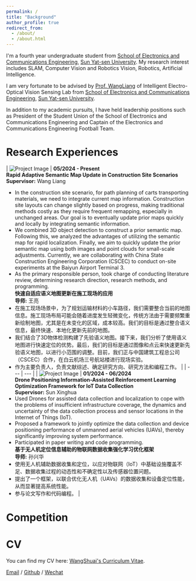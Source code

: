 ```yaml
---
permalink: /
title: "Background"
author_profile: true
redirect_from: 
  - /about/
  - /about.html
---
```

I'm a fourth year undergraduate student from [School of Electronics and Communications Engineering](https://sece.sysu.edu.cn/), [Sun Yat-sen University](https://www.sysu.edu.cn/). My research interest includes SLAM, Computer Vision and Robotics Vision, Robotics, Artificial Intelligence.

I am very fortunate to be advised by [Prof. WangLiang](https://sece.sysu.edu.cn/szll/js/1361718.htm) of Intelligent Electro-Optical Vision Sensing Lab from [School of Electronics and Communications Engineering](https://sece.sysu.edu.cn/), [Sun Yat-sen University](https://www.sysu.edu.cn/).

In addition to my academic pursuits, I have held leadership positions such as President of the Student Union of the School of Electronics and Communications Engineering and Captain of the Electronics and Communications Engineering Football Team.

Research Experiences
========
| ![Project Image](https://github.com/wangsh386/wangshuai.github.io/blob/master/images/zuqiudui.png) | **05/2024 - Present**  
**Rapid Adaptive Semantic Map Update in Construction Site Scenarios**  
**Supervisor:** Wang Liang  
- In the construction site scenario, for path planning of carts transporting materials, we need to integrate current map information. Construction site layouts can change slightly based on progress, making traditional methods costly as they require frequent remapping, especially in unchanged areas. Our goal is to eventually update prior maps quickly and locally by integrating semantic information.  
- We combined 3D object detection to construct a prior semantic map. Following this, we analyzed the advantages of utilizing the semantic map for rapid localization. Finally, we aim to quickly update the prior semantic map using both images and point clouds for small-scale adjustments. Currently, we are collaborating with China State Construction Engineering Corporation (CSCEC) to conduct on-site experiments at the Baiyun Airport Terminal 3.  
- As the primary responsible person, took charge of conducting literature review, determining research direction, research methods, and programming.  
**快速自适应语义地图更新在施工现场的应用**  
**导师:** 王亮  
- 在施工现场场景中，为了规划运输材料的小车路径，我们需要整合当前的地图信息。施工现场布局可能会随着进度发生轻微变化，传统方法由于需要频繁重新绘制地图，尤其是在未变化的区域，成本较高。我们的目标是通过整合语义信息，最终快速、本地化更新先前的地图。  
- 我们结合了3D物体检测构建了先验语义地图。接下来，我们分析了使用语义地图进行快速定位的优势。最后，我们的目标是通过图像和点云来快速更新先验语义地图，以进行小范围的调整。目前，我们正与中国建筑工程总公司（CSCEC）合作，在白云机场三号航站楼进行现场实验。  
- 作为主要负责人，负责文献综述、确定研究方向、研究方法和编程工作。 |
| --- | --- |
| ![Project Image](https://github.com/wangsh386/wangshuai.github.io/blob/master/images/zuqiudui.png) | **01/2024 - 06/2024**  
**Drone Positioning Information-Assisted Reinforcement Learning Optimization Framework for IoT Data Collection**  
**Supervisor:** Sun Xinghua  
- Used Drones for assisted data collection and localization to cope with the problems of insufficient infrastructure coverage, the dynamics and uncertainty of the data collection process and sensor locations in the Internet of Things (IoT).  
- Proposed a framework to jointly optimize the data collection and device positioning performance of unmanned aerial vehicles (UAVs), thereby significantly improving system performance.  
- Participated in paper writing and code programming.  
**基于无人机定位信息辅助的物联网数据收集强化学习优化框架**  
**导师:** 孙兴华  
- 使用无人机辅助数据收集和定位，以应对物联网（IoT）中基础设施覆盖不足、数据收集过程的动态性和不确定性以及传感器位置问题。  
- 提出了一个框架，以联合优化无人机（UAVs）的数据收集和设备定位性能，从而显著提高系统性能。  
- 参与论文写作和代码编程。 |




Competition
========




CV
========
You can find my CV here: [WangShuai's Curriculum Vitae](https://github.com/wangsh386/wangshuai.github.io/tree/master/assets/CVWangShuai.pdf).


[Email](mailto:15928277030@163.com) / [Github](https://github.com/wangsh386) / [Wechat](../images/wechat.jpg) 
